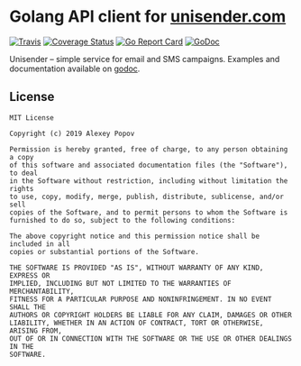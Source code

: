 # Golang API client for [unisender.com](https://unisender.com)

[![Travis](https://img.shields.io/travis/alexeyco/unisender.svg)](https://travis-ci.org/alexeyco/unisender)
[![Coverage Status](https://coveralls.io/repos/github/alexeyco/unisender/badge.svg?branch=master)](https://coveralls.io/github/alexeyco/unisender?branch=master)
[![Go Report Card](https://goreportcard.com/badge/github.com/alexeyco/unisender)](https://goreportcard.com/report/github.com/alexeyco/unisender)
[![GoDoc](https://godoc.org/github.com/alexeyco/unisender?status.svg)](https://godoc.org/github.com/alexeyco/unisender)

Unisender – simple service for email and SMS campaigns.
Examples and documentation available on [godoc](https://godoc.org/github.com/alexeyco/unisender).

## License

```
MIT License

Copyright (c) 2019 Alexey Popov

Permission is hereby granted, free of charge, to any person obtaining a copy
of this software and associated documentation files (the "Software"), to deal
in the Software without restriction, including without limitation the rights
to use, copy, modify, merge, publish, distribute, sublicense, and/or sell
copies of the Software, and to permit persons to whom the Software is
furnished to do so, subject to the following conditions:

The above copyright notice and this permission notice shall be included in all
copies or substantial portions of the Software.

THE SOFTWARE IS PROVIDED "AS IS", WITHOUT WARRANTY OF ANY KIND, EXPRESS OR
IMPLIED, INCLUDING BUT NOT LIMITED TO THE WARRANTIES OF MERCHANTABILITY,
FITNESS FOR A PARTICULAR PURPOSE AND NONINFRINGEMENT. IN NO EVENT SHALL THE
AUTHORS OR COPYRIGHT HOLDERS BE LIABLE FOR ANY CLAIM, DAMAGES OR OTHER
LIABILITY, WHETHER IN AN ACTION OF CONTRACT, TORT OR OTHERWISE, ARISING FROM,
OUT OF OR IN CONNECTION WITH THE SOFTWARE OR THE USE OR OTHER DEALINGS IN THE
SOFTWARE.
```
